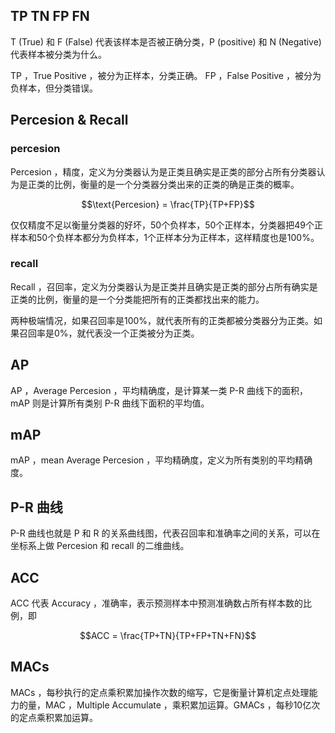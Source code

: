 ## TP TN FP FN

T (True) 和 F (False) 代表该样本是否被正确分类，P (positive) 和 N (Negative) 代表样本被分类为什么。

TP ，True Positive ，被分为正样本，分类正确。
FP ，False Positive ，被分为负样本，但分类错误。

## Percesion & Recall



### percesion

Percesion ，精度，定义为分类器认为是正类且确实是正类的部分占所有分类器认为是正类的比例，衡量的是一个分类器分类出来的正类的确是正类的概率。

$$\text{Percesion} = \frac{TP}{TP+FP}$$

仅仅精度不足以衡量分类器的好坏，50个负样本，50个正样本，分类器把49个正样本和50个负样本都分为负样本，1个正样本分为正样本，这样精度也是100%。

### recall

Recall ，召回率，定义为分类器认为是正类并且确实是正类的部分占所有确实是正类的比例，衡量的是一个分类能把所有的正类都找出来的能力。

两种极端情况，如果召回率是100%，就代表所有的正类都被分类器分为正类。如果召回率是0%，就代表没一个正类被分为正类。

## AP

AP ，Average Percesion ，平均精确度，是计算某一类 P-R 曲线下的面积，mAP 则是计算所有类别 P-R 曲线下面积的平均值。

## mAP

mAP ，mean Average Percesion ，平均精确度，定义为所有类别的平均精确度。

## P-R 曲线

P-R 曲线也就是 P 和 R 的关系曲线图，代表召回率和准确率之间的关系，可以在坐标系上做 Percesion 和 recall 的二维曲线。

## ACC

ACC 代表 Accuracy ，准确率，表示预测样本中预测准确数占所有样本数的比例，即

$$ACC = \frac{TP+TN}{TP+FP+TN+FN}$$

## MACs

MACs ，每秒执行的定点乘积累加操作次数的缩写，它是衡量计算机定点处理能力的量，MAC ，Multiple Accumulate  ，乘积累加运算。GMACs ，每秒10亿次的定点乘积累加运算。

